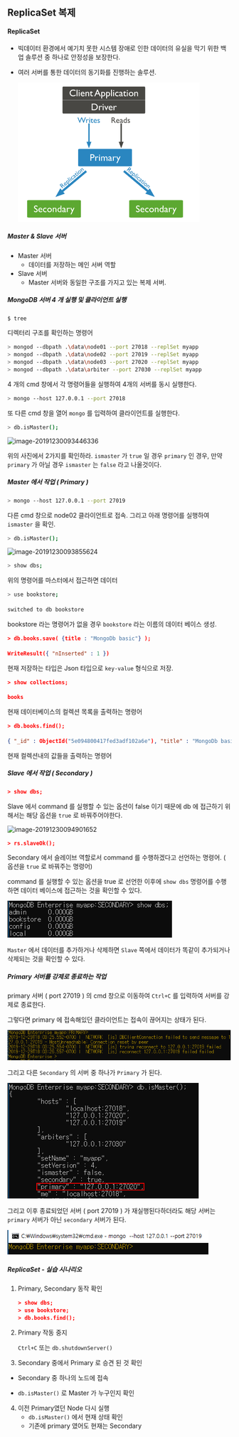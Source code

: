 ## ReplicaSet 복제



#### ReplicaSet 

- 빅데이터 환경에서 예기치 못한 시스템 장애로 인한 데이터의 유실을 막기 위한 백업 솔루션 중 하나로 안정성을 보장한다. 

- 여러 서버를 통한 데이터의 동기화를 진행하는 솔루션. 

  

  ![image-20191230105705940](images/image-20191230105705940.png)



##### Master & Slave 서버

- Master 서버 
  - 데이터를 저장하는 메인 서버 역할 
- Slave 서버
  - Master 서버와 동일한 구조를 가지고 있는 복제 서버. 







##### MongoDB 서버 4 개 실행 및 클라이언트 실행

``` bash
$ tree 
```

디렉터리 구조를 확인하는 명령어  



```bash
> mongod --dbpath .\data\node01 --port 27018 --replSet myapp 
> mongod --dbpath .\data\node02 --port 27019 --replSet myapp 
> mongod --dbpath .\data\node03 --port 27020 --replSet myapp 
> mongod --dbpath .\data\arbiter --port 27030 --replSet myapp 
```

4 개의 cmd 창에서 각 명령어들을 실행하여 4개의 서버를 동시 실행한다. 



``` bash 
> mongo --host 127.0.0.1 --port 27018
```

또 다른 cmd 창을 열어 `mongo` 를 입력하여 클라이언트를 실행한다. 

```bash
> db.isMaster(); 
```

![image-20191230093446336](C:\Users\HPE\AppData\Roaming\Typora\typora-user-images\image-20191230093446336.png)

위의 사진에서 2가지를 확인하라. `ismaster` 가 `true` 일 경우 `primary` 인 경우, 만약 `primary` 가 아닐 경우 `ismaster` 는 `false` 라고 나올것이다. 



##### Master 에서 작업 ( Primary )

```bash
> mongo --host 127.0.0.1 --port 27019
```

다른 cmd 창으로 node02 클라이언트로 접속. 그리고 아래 명령어를 실행하여 `ismaster` 을 확인. 

```bash 
> db.isMaster(); 
```

![image-20191230093855624](C:\Users\HPE\AppData\Roaming\Typora\typora-user-images\image-20191230093855624.png)





```bash
> show dbs; 
```

위의 명령어를 마스터에서 접근하면 데이터 

``` bash
> use bookstore; 

switched to db bookstore
```

bookstore 라는 명령어가 없을 경우 `bookstore` 라는 이름의 데이터 베이스 생성. 

``` json
> db.books.save( {title : "MongoDb basic"} );

WriteResult({ "nInserted" : 1 })
```

현재 저장하는 타입은 Json 타입으로 `key-value` 형식으로 저장. 

``` json
> show collections; 

books
```

현재 데이터베이스의 컬렉션 목록을 출력하는 명령어 

``` json
> db.books.find(); 

{ "_id" : ObjectId("5e094800417fed3adf102a6e"), "title" : "MongoDb basic" }
```

현재 컬렉션내의 값들을 출력하는 명령어





##### Slave 에서 작업  ( Secondary ) 

``` json
> show dbs; 
```

Slave 에서 command 를 실행할 수 있는 옵션이  false 이기 때문에 db 에 접근하기 위해서는 해당 옵션을 `true` 로 바꿔주어야한다. 

![image-20191230094901652](C:\Users\HPE\AppData\Roaming\Typora\typora-user-images\image-20191230094901652.png)

``` json
> rs.slaveOk(); 
```

Secondary 에서 슬레이브 역할로서 command 를 수행하겠다고 선언하는 명령어. ( 옵션을 `true` 로 바꿔주는 명령어)

command 를 실행할 수 있는 옵션을 true 로 선언한 이후에 `show dbs` 명령어를 수행하면 데이터 베이스에 접근하는 것을 확인할 수 있다. 

![image-20191230095427458](images/image-20191230095427458.png)



`Master` 에서 데이터를 추가하거나 삭제하면 `Slave` 쪽에서 데이터가 똑같이 추가되거나 삭제되는 것을 확인할 수 있다. 





##### Primary 서버를 강제로 종료하는 작업

primary 서버 ( port 27019 ) 의 cmd 창으로 이동하여 `Ctrl+C` 를 입력하여 서버를 강제로 종료한다. 

그렇다면 primary 에 접속해있던 클라이언트는 접속이 끊어지는 상태가 된다.

![image-20191230100346891](images/image-20191230100346891.png)



그리고 다른 `Secondary` 의 서버 중 하나가 `Primary` 가 된다. 

![image-20191230100446987](images/image-20191230100446987.png)

그리고 이후 종료되었던 서버 ( port 27019 ) 가 재실행된다하더라도 해당 서버는 `primary` 서버가 아닌 `secondary` 서버가 된다. 

![image-20191230100647527](images/image-20191230100647527.png)





##### ReplicaSet - 실습 시나리오

1. Primary, Secondary 동작 확인

   ```json
   > show dbs; 
   > use bookstore; 
   > db.books.find(); 
   ```

2. Primary 작동 중지

   `Ctrl+C` 또는 `db.shutdownServer()` 

3.  Secondary 중에서 Primary 로 승견 된 것 확인 

   - Secondary 중 하나의 노드에 접속

   - `db.isMaster()` 로 Master 가 누구인지 확인

4. 이전 Primary였던 Node 다시 실행 
   - `db.isMaster()` 에서 현재 상태 확인 
   - 기존에 primary 였어도 현재는 Secondary 

​     

​     



